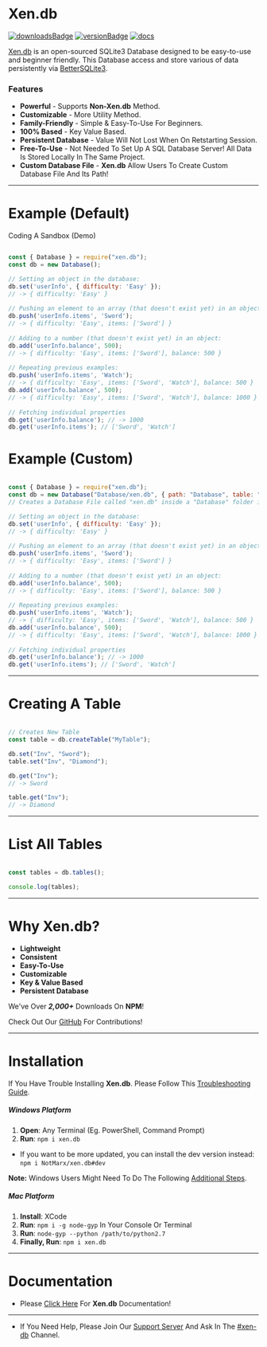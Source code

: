 # Xen.db

[![downloadsBadge](https://img.shields.io/npm/dt/xen.db?color=7289DA&label=Total%20Downloads&logo=Xen.db&style=for-the-badge)](https://www.npmjs.com/package/xen.db)
[![versionBadge](https://img.shields.io/npm/v/xen.db?color=7289DA&label=Version&logo=Xen.db&style=for-the-badge)](https://www.npmjs.com/package/xen.db)
[![docs](https://img.shields.io/badge/Documentation-Click%20here-7289DA?style=for-the-badge)](https://xendb.js.org)

[Xen.db](https://www.npmjs.com/package/xen.db) is an open-sourced SQLite3 Database designed to be easy-to-use and beginner friendly. This Database access and store various of data persistently via [BetterSQLite3](https://github.com/JoshuaWise/better-sqlite3).

### Features

- **Powerful** - Supports **Non-Xen.db** Method.
- **Customizable** - More Utility Method.
- **Family-Friendly** - Simple & Easy-To-Use For Beginners.
- **100% Based** - Key Value Based.
- **Persistent Database** - Value Will Not Lost When On Retstarting Session.
- **Free-To-Use** - Not Needed To Set Up A SQL Database Server! All Data Is Stored Locally In The Same Project.
- **Custom Database File** - **Xen.db** Allow Users To Create Custom Database File And Its Path!

---

# Example (Default)

Coding A Sandbox (Demo)

```js

const { Database } = require("xen.db");
const db = new Database(); 

// Setting an object in the database:
db.set('userInfo', { difficulty: 'Easy' });
// -> { difficulty: 'Easy' }
 
// Pushing an element to an array (that doesn't exist yet) in an object:
db.push('userInfo.items', 'Sword');
// -> { difficulty: 'Easy', items: ['Sword'] }
 
// Adding to a number (that doesn't exist yet) in an object:
db.add('userInfo.balance', 500);
// -> { difficulty: 'Easy', items: ['Sword'], balance: 500 }
 
// Repeating previous examples:
db.push('userInfo.items', 'Watch');
// -> { difficulty: 'Easy', items: ['Sword', 'Watch'], balance: 500 }
db.add('userInfo.balance', 500);
// -> { difficulty: 'Easy', items: ['Sword', 'Watch'], balance: 1000 }
 
// Fetching individual properties
db.get('userInfo.balance'); // -> 1000
db.get('userInfo.items'); // ['Sword', 'Watch']

```

# Example (Custom)

```js

const { Database } = require("xen.db");
const db = new Database("Database/xen.db", { path: "Database", table: "JSON"});
// Creates a Database File called "xen.db" inside a "Database" folder instead of "json.sqlite"

// Setting an object in the database:
db.set('userInfo', { difficulty: 'Easy' });
// -> { difficulty: 'Easy' }
 
// Pushing an element to an array (that doesn't exist yet) in an object:
db.push('userInfo.items', 'Sword');
// -> { difficulty: 'Easy', items: ['Sword'] }
 
// Adding to a number (that doesn't exist yet) in an object:
db.add('userInfo.balance', 500);
// -> { difficulty: 'Easy', items: ['Sword'], balance: 500 }
 
// Repeating previous examples:
db.push('userInfo.items', 'Watch');
// -> { difficulty: 'Easy', items: ['Sword', 'Watch'], balance: 500 }
db.add('userInfo.balance', 500);
// -> { difficulty: 'Easy', items: ['Sword', 'Watch'], balance: 1000 }
 
// Fetching individual properties
db.get('userInfo.balance'); // -> 1000
db.get('userInfo.items'); // ['Sword', 'Watch']

```

---

# Creating A Table

```js

// Creates New Table
const table = db.createTable("MyTable");

db.set("Inv", "Sword");
table.set("Inv", "Diamond");

db.get("Inv");
// -> Sword

table.get("Inv");
// -> Diamond

```

---

# List All Tables

```js

const tables = db.tables();

console.log(tables);

```

---

# Why Xen.db?

- **Lightweight**
- **Consistent**
- **Easy-To-Use**
- **Customizable**
- **Key & Value Based**
- **Persistent Database**

We've Over ***2,000+*** Downloads On **NPM**!   

Check Out Our [GitHub](https://github.com/reinhello/xen.db) For Contributions!

---

# Installation

If You Have Trouble Installing **Xen.db**. Please Follow This [Troubleshooting Guide](https://github.com/JoshuaWise/better-sqlite3/blob/master/docs/troubleshooting.md).

##### Windows Platform

1. **Open**: Any Terminal (Eg. PowerShell, Command Prompt)
2. **Run**: `npm i xen.db`

- If you want to be more updated, you can install the dev version instead: `npm i NotMarx/xen.db#dev`

**Note:** Windows Users Might Need To Do The Following [Additional Steps](https://github.com/JoshuaWise/better-sqlite3/blob/master/docs/troubleshooting.md).

##### Mac Platform

1. **Install**: XCode
2. **Run**: `npm i -g node-gyp` In Your Console Or Terminal
3. **Run**: `node-gyp --python /path/to/python2.7` 
4. **Finally, Run**: `npm i xen.db`

---

# Documentation

- Please [Click Here](https://xendb.js.org) For **Xen.db** Documentation!

---

- If You Need Help, Please Join Our [Support Server](https://discord.gg/78RyqJK) And Ask In The [#xen-db](https://discord.com/channels/750546490614743150/756354697077719100) Channel.



